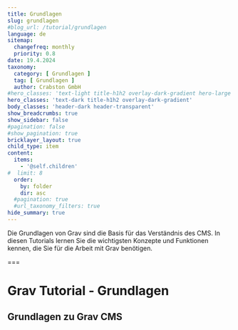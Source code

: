 ```yaml
---
title: Grundlagen
slug: grundlagen
#blog_url: /tutorial/grundlagen 
language: de
sitemap:
  changefreq: monthly
  priority: 0.8
date: 19.4.2024
taxonomy:
  category: [ Grundlagen ]
  tag: [ Grundlagen ]
  author: Crabston GmbH
#hero_classes: 'text-light title-h1h2 overlay-dark-gradient hero-large parallax'
hero_classes: 'text-dark title-h1h2 overlay-dark-gradient'
body_classes: 'header-dark header-transparent'
show_breadcrumbs: true
show_sidebar: false
#pagination: false
#show_pagination: true
bricklayer_layout: true
child_type: item
content:
  items:
    - '@self.children'
#  limit: 8
  order:
    by: folder
    dir: asc
  #pagination: true
  #url_taxonomy_filters: true
hide_summary: true
---
```


Die Grundlagen von Grav sind die Basis für das Verständnis des CMS. In diesen Tutorials lernen Sie die wichtigsten Konzepte und Funktionen kennen, die Sie für die Arbeit mit Grav benötigen.

===

# Grav Tutorial - Grundlagen
## Grundlagen zu Grav CMS

